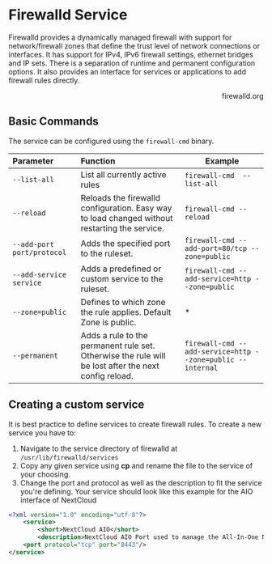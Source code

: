 # Firewalld Service
Firewalld provides a dynamically managed firewall with support for network/firewall zones that define the trust level of network connections or interfaces. It has support for IPv4, IPv6 firewall settings, ethernet bridges and IP sets. There is a separation of runtime and permanent configuration options. It also provides an interface for services or applications to add firewall rules directly.

<p align="right"><a herf="https://firewalld.org/">firewalld.org</a></p>

## Basic Commands

The service can be configured using the `firewall-cmd` binary. 

|Parameter|Function|Example|
|:-------| :------|---------|
|`--list-all`|List all currently active rules|`firewall-cmd  --list-all`|
|`--reload`|Reloads the firewalld configuration. Easy way to load changed without restarting the service.|`firewall-cmd --reload`|
|`--add-port port/protocol`|Adds the specified port to the ruleset.|`firewall-cmd --add-port=80/tcp --zone=public`|
|`--add-service service`|Adds a predefined or custom service to the ruleset.|`firewall-cmd --add-service=http --zone=public`|
|`--zone=public`|Defines to which zone the rule applies. Default Zone is public.|*|
|`--permanent`|Adds a rule to the permanent rule set. Otherwise the rule will be lost after the next config reload.|`firewall-cmd --add-service=http --zone=public --internal`|

## Creating a custom service
It is best practice to define services to create firewall rules. To create a new service you have to:

1. Navigate to the service directory of firewalld at `/usr/lib/firewalld/services`
2. Copy any given service using **cp** and rename the file to the service of your choosing.
3. Change the port and protocol as well as the description to fit the service you're defining. Your service should look like this example for the AIO interface of NextCloud

```xml
<?xml version="1.0" encoding="utf-8"?>
    <service>
        <short>NextCloud AIO</short>
        <description>NextCloud AIO Port used to manage the All-In-One NextCloud Containers.</description>
    <port protocol="tcp" port="8443"/>
</service>
```
